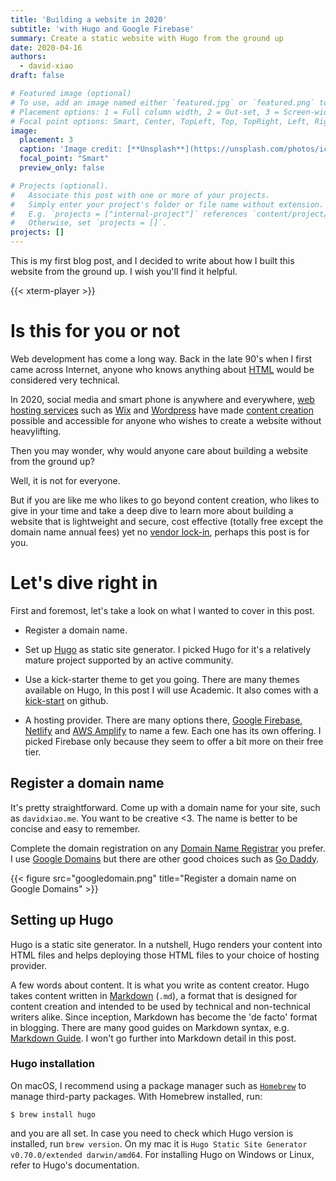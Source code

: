 ```yaml
---
title: 'Building a website in 2020'
subtitle: 'with Hugo and Google Firebase'
summary: Create a static website with Hugo from the ground up  
date: 2020-04-16
authors:
  - david-xiao
draft: false

# Featured image (optional)
# To use, add an image named either `featured.jpg` or `featured.png` to your page's folder.
# Placement options: 1 = Full column width, 2 = Out-set, 3 = Screen-width
# Focal point options: Smart, Center, TopLeft, Top, TopRight, Left, Right, BottomLeft, Bottom, BottomRight
image:
  placement: 3
  caption: 'Image credit: [**Unsplash**](https://unsplash.com/photos/icErAzyU3fY)'
  focal_point: "Smart"
  preview_only: false

# Projects (optional).
#   Associate this post with one or more of your projects.
#   Simply enter your project's folder or file name without extension.
#   E.g. `projects = ["internal-project"]` references `content/project/deep-learning/index.md`.
#   Otherwise, set `projects = []`.
projects: []
---
```


This is my first blog post, and I decided to write about how I built this website from the ground up. I wish you'll find it helpful.

{{< xterm-player >}}

# Is this for you or not

Web development has come a long way. Back in the late 90's when I first came across Internet, anyone who knows anything about [HTML](https://en.wikipedia.org/wiki/HTML) would be considered very technical.

In 2020, social media and smart phone is anywhere and everywhere, [web hosting services](https://en.wikipedia.org/wiki/Web_hosting_service) such as [Wix](https://www.wix.com/) and [Wordpress](https://wordpress.com/) have made [content creation](https://en.wikipedia.org/wiki/Content_creation) possible and accessible for anyone who wishes to create a website without heavylifting.

Then you may wonder, why would anyone care about building a website from the ground up?

Well, it is not for everyone.

But if you are like me who likes to go beyond content creation, who likes to give in your time and take a deep dive to learn more about building a website that is lightweight and secure, cost effective (totally free except the domain name annual fees) yet no [vendor lock-in](https://en.wikipedia.org/wiki/Vendor_lock-in), perhaps this post is for you.

# Let's dive right in

First and foremost, let's take a look on what I wanted to cover in this post.

- Register a domain name.
  
- Set up [Hugo](https://gohugo.io/) as static site generator. I picked Hugo for it's a relatively mature project supported by an active community.
- Use a kick-starter theme to get you going. There are many themes available on Hugo, In this post I will use Academic. It also comes with a [kick-start](https://github.com/sourcethemes/academic-kickstart/) on github.
- A hosting provider. There are many options there, [Google Firebase](https://http://firebase.google.com/), [Netlify](https://www.netlify.com/) and [AWS Amplify](http://aws.amazon.com/amplify/) to name a few. Each one has its own offering. I picked Firebase only because they seem to offer a bit more on their free tier.

## Register a domain name

It's pretty straightforward. Come up with a domain name for your site, such as `davidxiao.me`. You want to be creative <3. The name is better to be concise and easy to remember. 

Complete the domain registration on any [Domain Name Registrar](https://en.wikipedia.org/wiki/Domain_name_registrar) you prefer. I use [Google Domains](https://domains.google/) but there are other good choices such as [Go Daddy](https://godaddy.com/).

{{< figure src="googledomain.png" title="Register a domain name on Google Domains" >}}

## Setting up Hugo

Hugo is a static site generator. In a nutshell, Hugo renders your content into HTML files and helps deploying those HTML files to your choice of hosting provider.

A few words about content. It is what you write as content creator. Hugo takes content written in [Markdown](https://en.wikipedia.org/wiki/Markdown) (`.md`), a format that is designed for content creation and intended to be used by technical and non-technical writers alike. Since inception, Markdown has become the 'de facto' format in blogging. There are many good guides on Markdown syntax, e.g. [Markdown Guide](https://www.markdownguide.org/). I won't go further into Markdown detail in this post.

### Hugo installation

On macOS, I recommend using a package manager such as [`Homebrew`](https://brew.sh/) to manage third-party packages. With Homebrew installed, run:

    $ brew install hugo

and you are all set. In case you need to check which Hugo version is installed, run `brew version`. On my mac it is `Hugo Static Site Generator v0.70.0/extended darwin/amd64`. For installing Hugo on Windows or Linux, refer to Hugo's documentation.



